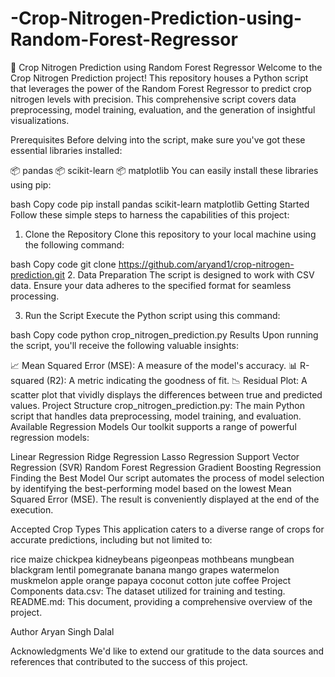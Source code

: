 # -Crop-Nitrogen-Prediction-using-Random-Forest-Regressor
🌾 Crop Nitrogen Prediction using Random Forest Regressor
Welcome to the Crop Nitrogen Prediction project! This repository houses a Python script that leverages the power of the Random Forest Regressor to predict crop nitrogen levels with precision. This comprehensive script covers data preprocessing, model training, evaluation, and the generation of insightful visualizations.

Prerequisites
Before delving into the script, make sure you've got these essential libraries installed:

📦 pandas
📦 scikit-learn
📦 matplotlib
You can easily install these libraries using pip:

bash
Copy code
pip install pandas scikit-learn matplotlib
Getting Started
Follow these simple steps to harness the capabilities of this project:

1. Clone the Repository
Clone this repository to your local machine using the following command:

bash
Copy code
git clone https://github.com/aryand1/crop-nitrogen-prediction.git
2. Data Preparation
The script is designed to work with CSV data. Ensure your data adheres to the specified format for seamless processing.

3. Run the Script
Execute the Python script using this command:

bash
Copy code
python crop_nitrogen_prediction.py
Results
Upon running the script, you'll receive the following valuable insights:

📈 Mean Squared Error (MSE): A measure of the model's accuracy.
📊 R-squared (R2): A metric indicating the goodness of fit.
📉 Residual Plot: A scatter plot that vividly displays the differences between true and predicted values.
Project Structure
crop_nitrogen_prediction.py: The main Python script that handles data preprocessing, model training, and evaluation.
Available Regression Models
Our toolkit supports a range of powerful regression models:

Linear Regression
Ridge Regression
Lasso Regression
Support Vector Regression (SVR)
Random Forest Regression
Gradient Boosting Regression
Finding the Best Model
Our script automates the process of model selection by identifying the best-performing model based on the lowest Mean Squared Error (MSE). The result is conveniently displayed at the end of the execution.

Accepted Crop Types
This application caters to a diverse range of crops for accurate predictions, including but not limited to:

rice
maize
chickpea
kidneybeans
pigeonpeas
mothbeans
mungbean
blackgram
lentil
pomegranate
banana
mango
grapes
watermelon
muskmelon
apple
orange
papaya
coconut
cotton
jute
coffee
Project Components
data.csv: The dataset utilized for training and testing.
README.md: This document, providing a comprehensive overview of the project.

Author
Aryan Singh Dalal


Acknowledgments
We'd like to extend our gratitude to the data sources and references that contributed to the success of this project.
